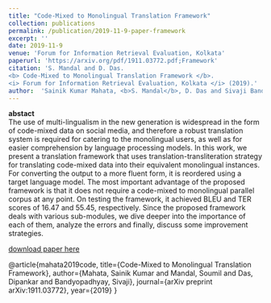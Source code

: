 ```yaml
---
title: "Code-Mixed to Monolingual Translation Framework"
collection: publications
permalink: /publication/2019-11-9-paper-framework
excerpt: ''
date: 2019-11-9
venue: 'Forum for Information Retrieval Evaluation, Kolkata'
paperurl: 'https://arxiv.org/pdf/1911.03772.pdf;Framework'
citation: 'S. Mandal and D. Das. 
<b> Code-Mixed to Monolingual Translation Framework </b>. 
<i> Forum for Information Retrieval Evaluation, Kolkata </i> (2019).'
author:  'Sainik Kumar Mahata, <b>S. Mandal</b>, D. Das and Sivaji Bandyopadhyay'
---
```

<b>abstact</b><br>
The use of multi-lingualism in the new generation is widespread in the form of code-mixed data on social media, and therefore a robust translation system is required for catering to the monolingual users, as well as for easier comprehension by language processing models. In this work, we present a translation framework that uses translation-transliteration strategy for translating code-mixed data into their equivalent monolingual instances. For converting the output to a more fluent form, it is reordered using a target language model. The most important advantage of the proposed framework is that it does not require a code-mixed to monolingual parallel corpus at any point. On testing the framework, it achieved BLEU and TER scores of 16.47 and 55.45, respectively. Since the proposed framework deals with various sub-modules, we dive deeper into the importance of each of them, analyze the errors and finally, discuss some improvement strategies.

[download paper here](https://arxiv.org/pdf/1911.03772.pdf;Framework)

@article{mahata2019code,
  title={Code-Mixed to Monolingual Translation Framework},
  author={Mahata, Sainik Kumar and Mandal, Soumil and Das, Dipankar and Bandyopadhyay, Sivaji},
  journal={arXiv preprint arXiv:1911.03772},
  year={2019}
}
